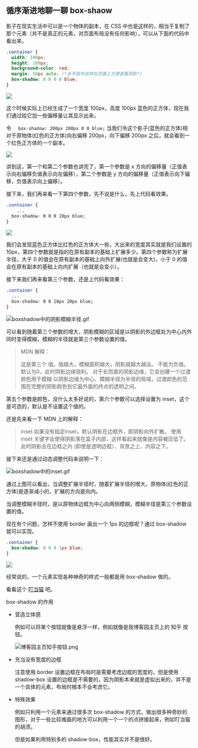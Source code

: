 ## 循序渐进地聊一聊 box-shaow

影子在现实生活中可以是一个物体的副本，在 CSS 中也是这样的，相当于复制了那个元素（并不是真正的元素，对页面布局没有任何影响），可以从下面的代码中看出来。

```css
.container {
  width: 100px;
  height: 100px;
  background-color: red;
  margin: 50px auto; /*水平居中这样在页面上方便查看阴影*/
  box-shadow: 0 0 0 0 blue;
}
```

![](https://raw.githubusercontent.com/happyCoding1024/image-hosting/master/img/20200105092917.png)

这个时候实际上已经生成了一个宽度 100px，高度 100px 蓝色的正方体，现在我们通过给它加一些偏移量让其显示出来。

令 `  box-shadow: 200px 200px 0 0 blue;` 当我们令这个影子(蓝色的正方体)相对于原物体(红色的正方体)向右偏移 200px，向下偏移 200px 之后，就会看到一个红色正方体的一个副本。

![](https://raw.githubusercontent.com/happyCoding1024/image-hosting/master/img/20200105093313.png)

讲到这，第一个和第二个参数也讲完了，第一个参数是 x 方向的偏移量（正值表示向右偏移负值表示向左偏移），第二个参数是 y 方向的偏移量（正值表示向下偏移，负值表示向上偏移）。

接下来，我们再来看一下第四个参数，先不说是什么，先上代码看效果。

```css
.container {
	...
  box-shadow: 0 0 0 10px blue;
}
```

![](https://raw.githubusercontent.com/happyCoding1024/image-hosting/master/img/1578189308402.png)

我们会发现蓝色正方体比红色的正方体大一些，大出来的宽度其实就是我们设置的 10px，第四个参数就是指的在原有副本的基础上扩展多少。第四个参数称为扩展半径，大于 0 的值会在原有副本的基础上向外扩展(也就是会变大)，小于 0 的值会在原有副本的基础上向内扩展（也就是会变小）。

接下来我们再来看第三个参数，还是上代码看效果：

```css
.container {
  ...
  box-shadow: 0 0 10px 20px blue;
}
```

![boxshadow中的阴影模糊半径.gif](https://raw.githubusercontent.com/happyCoding1024/image-hosting/master/img/boxshadow中的阴影模糊半径.gif)



可以看到随着第三个参数的增大，阴影模糊的区域是以阴影的外边框处为中心内外同时变得模糊，模糊的半径就是第三个参数设置的值。

>MDN 解释：
>
><blur-radius>
>这是第三个 <length> 值。值越大，模糊面积越大，阴影就越大越淡。 不能为负值。默认为0，此时阴影边缘锐利。
>对于长而直的阴影边缘，它会创建一个过渡颜色用于模糊 以阴影边缘为中心、模糊半径为半径的局域，过渡颜色的范围在完整的阴影颜色到它最外面的终点的透明之间。 

第五个参数是颜色，没什么太多好说的，第六个参数可以选择设置为 inset，这个是可选的，默认是不设置这个值的。

还是先来看一下 MDN 上的解释：

>inset
>如果没有指定inset，默认阴影在边框外，即阴影向外扩散。
>使用 inset 关键字会使得阴影落在盒子内部，这样看起来就像是内容被压低了。 此时阴影会在边框之内 (即使是透明边框）、背景之上、内容之下。

接下来还是通过动态调整代码来说明一下：

![boxshadow中的inset.gif](https://raw.githubusercontent.com/happyCoding1024/image-hosting/master/img/boxshadow中的inset.gif)

通过上图可以看出，当调整扩展半径时，随着扩展半径的增大，原物体(红色的正方体)是逐渐减小的，扩展的方向是向内。

当调整模糊半径时，是以原物体边框为中心向两侧模糊，模糊半径是第三个参数设置的值。



现在有个问题，怎样不使用 border 画出一个 1px 的边框呢？通过 box-shadow 就可以实现。

```css
.container {
  box-shadow: 0 0 0 1px blue;
}
```

![](https://raw.githubusercontent.com/happyCoding1024/image-hosting/master/img/20200105110613.png)

经常说的，一个元素实现各种神奇的样式一般都是用 box-shadow 做的。

看看这个 [叮当猫]( https://happycoding1024.github.io/CSSLearning/src/boxshadow-叮当猫.html) 吧。

box-shadow 的作用

- 营造立体感

  例如可以将某个按钮就像是悬浮一样，例如就像是我博客园主页上的 知乎 按钮。

  ![博客园主页知乎按钮.png](https://raw.githubusercontent.com/happyCoding1024/image-hosting/master/img/20200105112646博客园主页知乎按钮.png)

- 充当没有宽度的边框

  注意使用 border 设置边框在布局时是需要考虑边框的宽度的，但是使用 shadow-box 设置的边框是不需要的，因为阴影本来就是虚拟出来的，并不是一个具体的元素，布局时根本不会考虑它。

- 特殊效果

  例如只利用一个元素来通过很多次 box-shadow 的方式，做出很多种奇妙的图形，对于一些比较难画的地方可以利用一个一个的点拼接起来，例如叮当猫的胡须。

  但是如果利用特别多的 shadow-box，性能其实并不是很好。